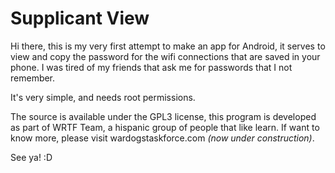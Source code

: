 Supplicant View
===================

Hi there, this is my very first attempt to make an app for Android, it serves to view and copy the password for the wifi connections that are saved in your phone. I was tired of my friends that ask me for passwords that I not remember.

It's very simple, and needs root permissions.

The source is available under the GPL3 license, this program is developed as part of WRTF Team, a hispanic group of people that like learn. If want to know more, please visit wardogstaskforce.com _(now under construction)_.

See ya! :D
